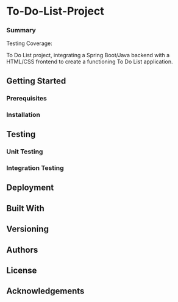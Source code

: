 # To-Do-List-Project

### Summary
Testing Coverage: 

To Do List project, integrating a Spring Boot/Java backend with a HTML/CSS frontend to create a functioning To Do List application.

## Getting Started

### Prerequisites

### Installation


## Testing

### Unit Testing

### Integration Testing

## Deployment

## Built With

## Versioning

## Authors

## License

## Acknowledgements
